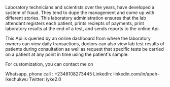 Laboratory technicians and scientists over the years, have developed a system of fraud. They tend to dupe the management and come up with different stories. This laboratory administration ensures that the lab attendant registers each patient, prints reciepts of payments, print laboratory results at the end of a test, and sends reports to the online Api.

This Api is queried by an online dashboard from where the laboratory owners can view daily transactions, doctors can also view lab test results of patients during consultation as well as request that specific tests be carried on a patient at any point in time using the patient's sample.


For customization, you can contact me on

Whatsapp, phone call : +2348108273445
LinkedIn: linkedin.com/in/apeh-ikechukwu
Twitter: iyke2.0